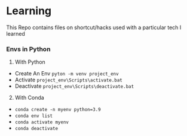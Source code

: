 # Learning

This Repo contains files on shortcut/hacks used with a particular tech I learned


### Envs in Python
1. With Python
  - Create An Env ```pyton -m venv project_env```
  - Activate ```project_env\Scripts\activate.bat```
  - Deactivate ```project_env\Scripts\deactivate.bat```

2. With Conda
  - ```conda create -n myenv python=3.9```
  - ```conda env list```
  - ```conda activate myenv```
  - ```conda deactivate```

